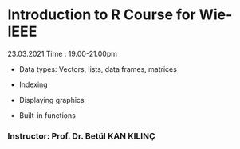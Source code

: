 # Introduction to R Course for Wie-IEEE
23.03.2021 Time : 19.00-21.00pm

* Data types: Vectors, lists, data frames, matrices

* Indexing

* Displaying graphics

* Built-in functions

### Instructor: Prof. Dr. Betül KAN KILINÇ
